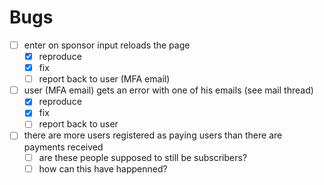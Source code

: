 # Bugs

- [ ] enter on sponsor input reloads the page
  - [x] reproduce
  - [x] fix
  - [ ] report back to user (MFA email)
- [ ] user (MFA email) gets an error with one of his emails (see mail thread)
  - [x] reproduce
  - [x] fix
  - [ ] report back to user
- [ ] there are more users registered as paying users than there are payments received
  - [ ] are these people supposed to still be subscribers?
  - [ ] how can this have happenned?
